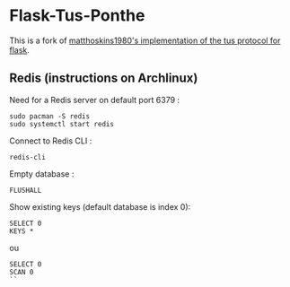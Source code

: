 # Flask-Tus-Ponthe
This is a fork of [matthoskins1980's implementation of the tus protocol for flask](https://github.com/matthoskins1980/Flask-Tus).

## Redis (instructions on Archlinux)

Need for a Redis server on default port 6379 :
```
sudo pacman -S redis
sudo systemctl start redis
```

Connect to Redis CLI :
```
redis-cli
```

Empty database :
```
FLUSHALL
```

Show existing keys (default database is index 0):
```
SELECT 0
KEYS *
```
ou
```
SELECT 0
SCAN 0
``
